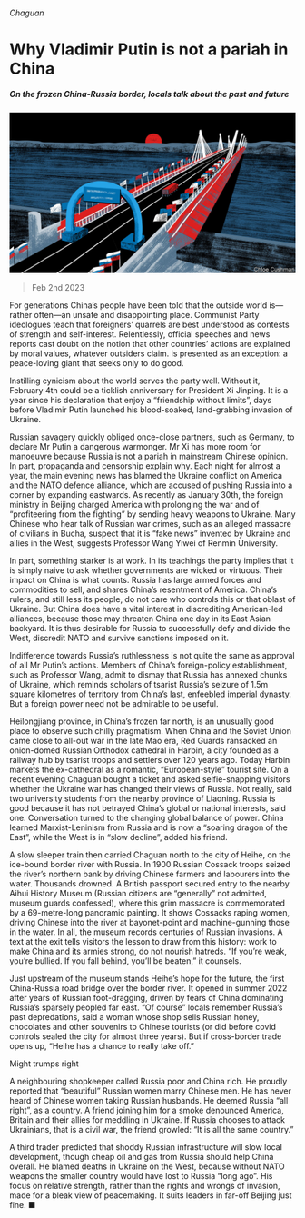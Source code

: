 ###### Chaguan

# Why Vladimir Putin is not a pariah in China 

##### On the frozen China-Russia border, locals talk about the past and future 

![image](images/20230204_CND000.jpg) 

> Feb 2nd 2023 

For generations China’s people have been told that the outside world is—rather often—an unsafe and disappointing place. Communist Party ideologues teach that foreigners’ quarrels are best understood as contests of strength and self-interest. Relentlessly, official speeches and news reports cast doubt on the notion that other countries’ actions are explained by moral values, whatever outsiders claim.  is presented as an exception: a peace-loving giant that seeks only to do good. 

Instilling cynicism about the world serves the party well. Without it, February 4th could be a ticklish anniversary for President Xi Jinping. It is a year since his declaration that  enjoy a “friendship without limits”, days before Vladimir Putin launched his blood-soaked, land-grabbing invasion of Ukraine. 

Russian savagery quickly obliged once-close partners, such as Germany, to declare Mr Putin a dangerous warmonger. Mr Xi has more room for manoeuvre because Russia is not a pariah in mainstream Chinese opinion. In part, propaganda and censorship explain why. Each night for almost a year, the main evening news has blamed the Ukraine conflict on America and the NATO defence alliance, which are accused of pushing Russia into a corner by expanding eastwards. As recently as January 30th, the foreign ministry in Beijing charged America with prolonging the war and of “profiteering from the fighting” by sending heavy weapons to Ukraine. Many Chinese who hear talk of Russian war crimes, such as an alleged massacre of civilians in Bucha, suspect that it is “fake news” invented by Ukraine and allies in the West, suggests Professor Wang Yiwei of Renmin University.

In part, something starker is at work. In its teachings the party implies that it is simply naive to ask whether governments are wicked or virtuous. Their impact on China is what counts. Russia has large armed forces and commodities to sell, and shares China’s resentment of America. China’s rulers, and still less its people, do not care who controls this or that oblast of Ukraine. But China does have a vital interest in discrediting American-led alliances, because those may threaten China one day in its East Asian backyard. It is thus desirable for Russia to successfully defy and divide the West, discredit NATO and survive sanctions imposed on it.

Indifference towards Russia’s ruthlessness is not quite the same as approval of all Mr Putin’s actions. Members of China’s foreign-policy establishment, such as Professor Wang, admit to dismay that Russia has annexed chunks of Ukraine, which reminds scholars of tsarist Russia’s seizure of 1.5m square kilometres of territory from China’s last, enfeebled imperial dynasty. But a foreign power need not be admirable to be useful.

Heilongjiang province, in China’s frozen far north, is an unusually good place to observe such chilly pragmatism. When China and the Soviet Union came close to all-out war in the late Mao era, Red Guards ransacked an onion-domed Russian Orthodox cathedral in Harbin, a city founded as a railway hub by tsarist troops and settlers over 120 years ago. Today Harbin markets the ex-cathedral as a romantic, “European-style” tourist site. On a recent evening Chaguan bought a ticket and asked selfie-snapping visitors whether the Ukraine war has changed their views of Russia. Not really, said two university students from the nearby province of Liaoning. Russia is good because it has not betrayed China’s global or national interests, said one. Conversation turned to the changing global balance of power. China learned Marxist-Leninism from Russia and is now a “soaring dragon of the East”, while the West is in “slow decline”, added his friend.

A slow sleeper train then carried Chaguan north to the city of Heihe, on the ice-bound border river with Russia. In 1900 Russian Cossack troops seized the river’s northern bank by driving Chinese farmers and labourers into the water. Thousands drowned. A British passport secured entry to the nearby Aihui History Museum (Russian citizens are “generally” not admitted, museum guards confessed), where this grim massacre is commemorated by a 69-metre-long panoramic painting. It shows Cossacks raping women, driving Chinese into the river at bayonet-point and machine-gunning those in the water. In all, the museum records centuries of Russian invasions. A text at the exit tells visitors the lesson to draw from this history: work to make China and its armies strong, do not nourish hatreds. “If you’re weak, you’re bullied. If you fall behind, you’ll be beaten,” it counsels.

Just upstream of the museum stands Heihe’s hope for the future, the first China-Russia road bridge over the border river. It opened in summer 2022 after years of Russian foot-dragging, driven by fears of China dominating Russia’s sparsely peopled far east. “Of course” locals remember Russia’s past depredations, said a woman whose shop sells Russian honey, chocolates and other souvenirs to Chinese tourists (or did before covid controls sealed the city for almost three years). But if cross-border trade opens up, “Heihe has a chance to really take off.”

Might trumps right

A neighbouring shopkeeper called Russia poor and China rich. He proudly reported that “beautiful” Russian women marry Chinese men. He has never heard of Chinese women taking Russian husbands. He deemed Russia “all right”, as a country. A friend joining him for a smoke denounced America, Britain and their allies for meddling in Ukraine. If Russia chooses to attack Ukrainians, that is a civil war, the friend growled: “It is all the same country.”

A third trader predicted that shoddy Russian infrastructure will slow local development, though cheap oil and gas from Russia should help China overall. He blamed deaths in Ukraine on the West, because without NATO weapons the smaller country would have lost to Russia “long ago”. His focus on relative strength, rather than the rights and wrongs of invasion, made for a bleak view of peacemaking. It suits leaders in far-off Beijing just fine. ■





